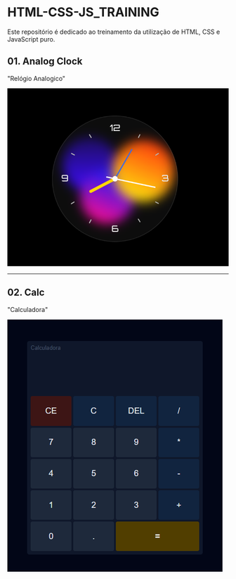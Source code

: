 # HTML-CSS-JS_TRAINING

Este repositório é dedicado ao treinamento da utilização de HTML, CSS e JavaScript puro.

## 01. Analog Clock
"Relógio Analogico"

![alt text](<assets/screenshots/01-Analog Clock.png>)

---

## 02. Calc
"Calculadora"

![alt text](<assets/screenshots/02-Calc.png>)